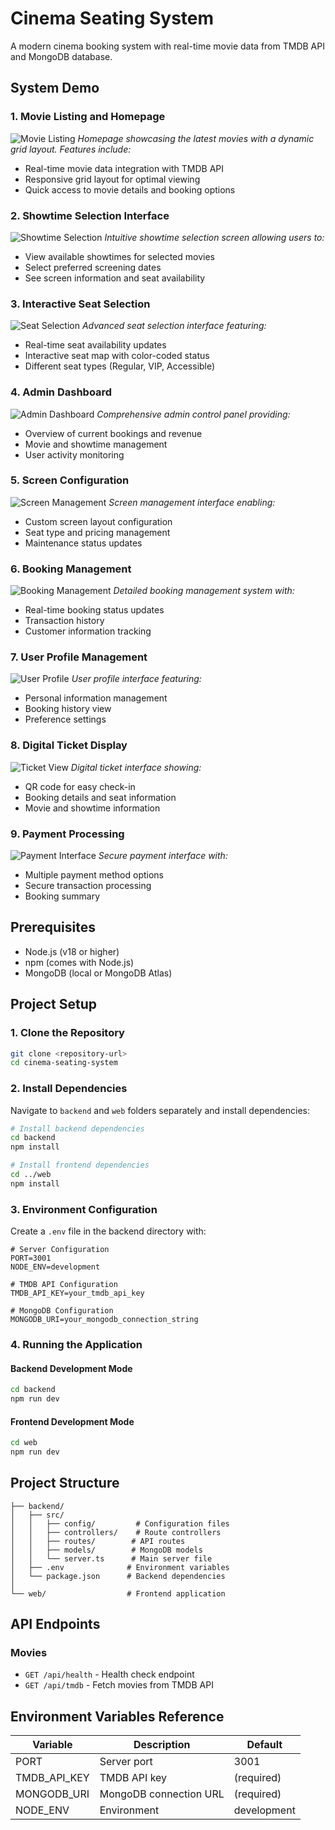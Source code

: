 # Cinema Seating System

A modern cinema booking system with real-time movie data from TMDB API and MongoDB database.

## System Demo

### 1. Movie Listing and Homepage
![Movie Listing](./images/1.png)
*Homepage showcasing the latest movies with a dynamic grid layout. Features include:*
- Real-time movie data integration with TMDB API
- Responsive grid layout for optimal viewing
- Quick access to movie details and booking options

### 2. Showtime Selection Interface
![Showtime Selection](./images/2.png)
*Intuitive showtime selection screen allowing users to:*
- View available showtimes for selected movies
- Select preferred screening dates
- See screen information and seat availability

### 3. Interactive Seat Selection
![Seat Selection](./images/3.png)
*Advanced seat selection interface featuring:*
- Real-time seat availability updates
- Interactive seat map with color-coded status
- Different seat types (Regular, VIP, Accessible)

### 4. Admin Dashboard
![Admin Dashboard](./images/4.png)
*Comprehensive admin control panel providing:*
- Overview of current bookings and revenue
- Movie and showtime management
- User activity monitoring

### 5. Screen Configuration
![Screen Management](./images/5.png)
*Screen management interface enabling:*
- Custom screen layout configuration
- Seat type and pricing management
- Maintenance status updates

### 6. Booking Management
![Booking Management](./images/6.png)
*Detailed booking management system with:*
- Real-time booking status updates
- Transaction history
- Customer information tracking

### 7. User Profile Management
![User Profile](./images/7.png)
*User profile interface featuring:*
- Personal information management
- Booking history view
- Preference settings

### 8. Digital Ticket Display
![Ticket View](./images/8.png)
*Digital ticket interface showing:*
- QR code for easy check-in
- Booking details and seat information
- Movie and showtime information

### 9. Payment Processing
![Payment Interface](./images/9.png)
*Secure payment interface with:*
- Multiple payment method options
- Secure transaction processing
- Booking summary

## Prerequisites

- Node.js (v18 or higher)
- npm (comes with Node.js)
- MongoDB (local or MongoDB Atlas)

## Project Setup

### 1. Clone the Repository

```bash
git clone <repository-url>
cd cinema-seating-system
```

### 2. Install Dependencies

Navigate to `backend` and `web` folders separately and install dependencies:

```bash
# Install backend dependencies
cd backend
npm install

# Install frontend dependencies
cd ../web
npm install
```

### 3. Environment Configuration

Create a `.env` file in the backend directory with:

```env
# Server Configuration
PORT=3001
NODE_ENV=development

# TMDB API Configuration
TMDB_API_KEY=your_tmdb_api_key

# MongoDB Configuration
MONGODB_URI=your_mongodb_connection_string
```

### 4. Running the Application

#### Backend Development Mode
```bash
cd backend
npm run dev
```

#### Frontend Development Mode
```bash
cd web
npm run dev
```

## Project Structure

```
├── backend/
│   ├── src/
│   │   ├── config/         # Configuration files
│   │   ├── controllers/    # Route controllers
│   │   ├── routes/        # API routes
│   │   ├── models/        # MongoDB models
│   │   └── server.ts      # Main server file
│   ├── .env              # Environment variables
│   └── package.json      # Backend dependencies
│
└── web/                  # Frontend application
```

## API Endpoints

### Movies
- `GET /api/health` - Health check endpoint
- `GET /api/tmdb` - Fetch movies from TMDB API

## Environment Variables Reference

| Variable        | Description           | Default     |
|----------------|-----------------------|-------------|
| PORT           | Server port           | 3001        |
| TMDB_API_KEY   | TMDB API key         | (required)  |
| MONGODB_URI    | MongoDB connection URL| (required)  |
| NODE_ENV       | Environment          | development |